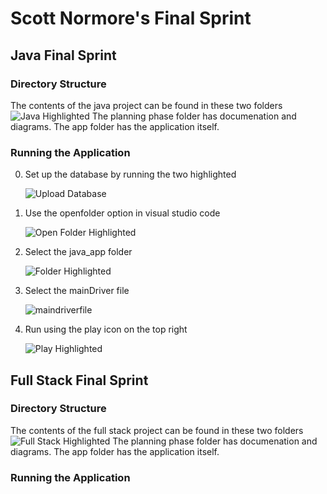 # Scott Normore's Final Sprint
## Java Final Sprint
### Directory Structure
The contents of the java project can be found in these two folders
![Java Highlighted](https://github.com/NLScotty/Semester_3_Final_Sprint/assets/11033071/d5985cfc-a8cc-4e17-8602-4f1d131ec8ae)
The planning phase folder has documenation and diagrams. The app folder has the application itself.
### Running the Application
0. Set up the database by running the two highlighted
   
     ![Upload Database](https://github.com/NLScotty/Semester_3_Final_Sprint/assets/11033071/2e80a153-49e7-44fd-a183-97673e1d21a1)


2. Use the openfolder option in visual studio code
   
     ![Open Folder Highlighted](https://github.com/NLScotty/Semester_3_Final_Sprint/assets/11033071/440911d1-9935-43a4-a119-b76deb678c22)

3. Select the java_app folder
   
     ![Folder Highlighted](https://github.com/NLScotty/Semester_3_Final_Sprint/assets/11033071/e35e4899-0396-493b-8317-cc8675da057c)

5. Select the mainDriver file
   
     ![maindriverfile](https://github.com/NLScotty/Semester_3_Final_Sprint/assets/11033071/3fc51fba-ecca-4530-9189-8a917bb3c04c)

7. Run using the play icon on the top right
   
     ![Play Highlighted](https://github.com/NLScotty/Semester_3_Final_Sprint/assets/11033071/b3bdb504-bef8-4eb1-96e9-f7f84939c21a)

## Full Stack Final Sprint
### Directory Structure
The contents of the full stack project can be found in these two folders
![Full Stack Highlighted](https://github.com/NLScotty/Semester_3_Final_Sprint/assets/11033071/b0a1f974-0160-4e8d-afca-11568389607e)
The planning phase folder has documenation and diagrams. The app folder has the application itself.
### Running the Application
